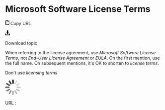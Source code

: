 # Microsoft Software License Terms

![Copy URL](media/software-license-terms/Copy.png)
Copy URL

![Download](media/software-license-terms/Download.png)

Download topic

When referring to the license agreement, use *Microsoft Software License Terms*, not *End-User License Agreement* or *EULA*. On the first mention, use the full name. On subsequent mentions, it's OK to shorten to *license terms*. 

Don't use *licensing terms*.

![In progress](media/software-license-terms/activity-large.gif)

URL :
